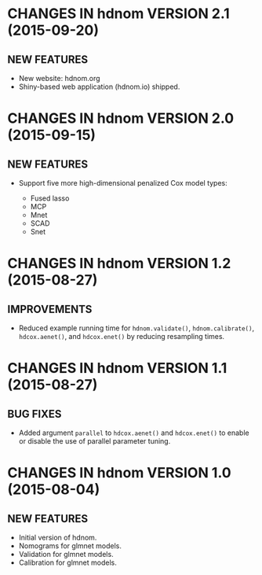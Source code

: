 # CHANGES IN hdnom VERSION 2.1 (2015-09-20)

## NEW FEATURES

* New website: hdnom.org
* Shiny-based web application (hdnom.io) shipped.

# CHANGES IN hdnom VERSION 2.0 (2015-09-15)

## NEW FEATURES

* Support five more high-dimensional penalized Cox model types:

  * Fused lasso
  * MCP
  * Mnet
  * SCAD
  * Snet

# CHANGES IN hdnom VERSION 1.2 (2015-08-27)

## IMPROVEMENTS

* Reduced example running time for `hdnom.validate()`, `hdnom.calibrate()`,
`hdcox.aenet()`, and `hdcox.enet()` by reducing resampling times.

# CHANGES IN hdnom VERSION 1.1 (2015-08-27)

## BUG FIXES

* Added argument `parallel` to `hdcox.aenet()` and `hdcox.enet()` to enable
or disable the use of parallel parameter tuning.

# CHANGES IN hdnom VERSION 1.0 (2015-08-04)

## NEW FEATURES

* Initial version of hdnom.
* Nomograms for glmnet models.
* Validation for glmnet models.
* Calibration for glmnet models. 
